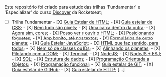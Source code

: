 Este repositório foi criado para estudo das trilhas 'Fundamentar' e 'Especializar' do curso [Discover](https://app.rocketseat.com.br/discover) da Rocketseat;



- [ ] Trilha Fundamentar
        - [X] [Guia Estelar de HTML](url);
        - [X] [Guia estelar de CSS](url);
        - [X] [Nem tudo são pixels](url);
        - [X] [Uma caixa dentro da outra](url);
        - [X] [Agora sim, cores](url);
        - [X] [Posso ver e ouvir o HTML](url);
        - [X] [Posicionando foguetes](url);
        - [X] [App bonito, até nos textos](url);
        - [X] [Formulários de outro planeta](url);
        - [X] [Guia Estelar JavaScript](url);
        - [X] [HTML que faz sentido, para todos](url);
        - [X] [Nem só de classes ou IDs](url);
        - [X] [Alinhando os planetas](url);
        - [X] [Pilotando com a DOM](url);
        - [X] [Terminal](url);
        - [X] [NodeJS](url);
        - [X] [NodeJS + ESJ](url);
        - [X] [SQL](url);
        - [X] [Estrutura de dados](url);
        - [X] [Programação Orientada a Objetos](url);
        - [X] [Programação funcional](url);
        - [X] [Guia estelar de GIT](url);
        - [X] [Guia estelar de GitHub](url);
        - [X] [Guia estelar de HTTP](url);
[...]
